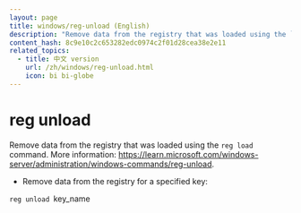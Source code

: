 ```yaml
---
layout: page
title: windows/reg-unload (English)
description: "Remove data from the registry that was loaded using the `reg load` command."
content_hash: 8c9e10c2c653282edc0974c2f01d28cea38e2e11
related_topics:
  - title: 中文 version
    url: /zh/windows/reg-unload.html
    icon: bi bi-globe
---
```

# reg unload

Remove data from the registry that was loaded using the `reg load` command.
More information: <https://learn.microsoft.com/windows-server/administration/windows-commands/reg-unload>.

- Remove data from the registry for a specified key:

`reg unload `<span class="tldr-var badge badge-pill bg-dark-lm bg-white-dm text-white-lm text-dark-dm font-weight-bold">key_name</span>
